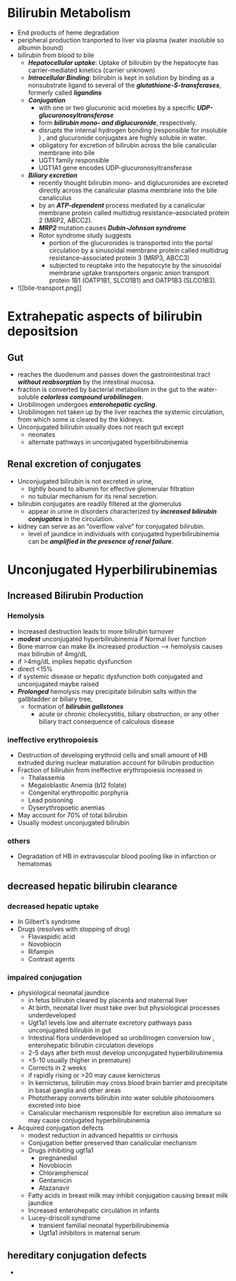 # Bilirubin Metabolism 
* End products of heme degradation 
* peripheral production tranported to liver via plasma (water insoluble so albumin bound)
* bilirubin from blood to bile 
	* ***Hepatocellular uptake***: Uptake of bilirubin by the hepatocyte has carrier-mediated kinetics (carrier unknown)
	* ***Intracellular Binding***: bilirubin is kept in solution by binding as a nonsubstrate ligand to several of the ***glutathione-S-transferases***, formerly called ***ligandins***
	* ***Conjugation***
		* with one or two glucuronic acid moieties by a specific ***UDP-glucuronosyltransferase***
		* form ***bilirubin mono- and diglucuronide***, respectively. 
		* disrupts the internal hydrogen bonding (responsible for insoluble ) , and glucuronide conjugates are highly soluble in water. 
		* obligatory for excretion of bilirubin across the bile canalicular membrane into bile 
		* UGT1 family responsible 
		* UGT1A1 gene encodes UDP-glucuronosyltransferase 
	* ***Biliary excretion*** 
		* recently thought bilirubin mono- and diglucuronides are excreted directly across the canalicular plasma membrane into the bile canaliculus
		* by an ***ATP-dependent*** process mediated by a canalicular membrane protein called multidrug resistance–associated protein 2 (MRP2, ABCC2).
		* ***MRP2*** mutation causes ***Dubin-Johnson syndrome***
		* Rotor syndrome study suggests 
			* portion of the glucuronides is transported into the portal circulation by a sinusoidal membrane protein called multidrug resistance–associated protein 3 (MRP3, ABCC3)
			* subjected to reuptake into the hepatocyte by the sinusoidal membrane uptake transporters organic anion transport protein 1B1 (OATP1B1, SLCO1B1) and OATP1B3 (SLCO1B3).
* ![[bile-transport.png]]
# Extrahepatic aspects of bilirubin depositsion 
## Gut 
* reaches the duodenum and passes down the gastrointestinal tract ***without reabsorption*** by the intestinal mucosa.
* fraction is converted by bacterial metabolism in the gut to the water-soluble ***colorless compound urobilinogen***. 
* Urobilinogen undergoes ***enterohepatic cycling***. 
* Urobilinogen not taken up by the liver reaches the systemic circulation, from which some is cleared by the kidneys.
* Unconjugated bilirubin usually does not reach gut except 
	* neonates
	* alternate pathways in unconjugated hyperbilirubinemia 
## Renal excretion of conjugates 
* Unconjugated bilirubin is not excreted in urine,
	* tightly bound to albumin for effective glomerular filtration
	* no tubular mechanism for its renal secretion.
* bilirubin conjugates are readily filtered at the glomerulus 
	* appear in urine in disorders characterized by ***increased bilirubin conjugates*** in the circulation. 
* kidney can serve as an “overflow valve” for conjugated bilirubin. 
	* level of jaundice in individuals with conjugated hyperbilirubinemia can be ***amplified in the presence of renal failure***.

# Unconjugated Hyperbilirubinemias 
## Increased Bilirubin Production 
### Hemolysis 
* Increased destruction leads to more bilirubin turnover 
* ***modest*** unconjugated hyperbilirubinemia if Normal liver function 
* Bone marrow can make 8x increased production --> hemolysis causes max bilirubin of 4mg/dL 
* if >4mg/dL implies hepatic dysfunction 
* direct <15% 
* if systemic disease or hepatic dysfunction both conjugated and unconjugated maybe raised 
* ***Prolonged*** hemolysis may precipitate bilirubin salts within the gallbladder or biliary tree, 
	* formation of ***bilirubin gallstones***
		* acute or chronic cholecystitis, biliary obstruction, or any other biliary tract consequence of calculous disease
### ineffective erythropoiesis 
* Destruction of developing erythroid cells and small amount of HB extruded during nuclear maturation account for bilirubin production
* Fraction of bilirubin from ineffective erythropoiesis increased in
    * Thalassemia
    * Megaloblastic Anemia (b12 folate)
    * Congenital erythropoitic porphyria
    * Lead poisoning
    * Dyserythropoetic anemias
* May account for 70% of total bilirubin
* Usually modest unconjugated bilirubin
### others
* Degradation of HB in extravascular blood pooling like in infarction or hematomas
## decreased hepatic bilirubin clearance
### decreased hepatic uptake 
 * In Gilbert's syndrome
 * Drugs (resolves with stopping of drug)
     * Flavaspidic acid 
     * Novobiocin
     * Rifampin 
     * Contrast agents 
### impaired conjugation
- physiological neonatal jaundice
    - in fetus bilirubin cleared by placenta and maternal liver 
    - At birth, neonatal liver must take over but physiological processes underdeveloped
    - Ugt1a1 levels low and alternate excretory pathways pass unconjugated bilirubin in gut 
    - Intestinal flora underdeveloped so urobilinogen conversion low , enterohepatic bilirubin circulation develops 
    - 2-5 days after birth most develop unconjugated hyperbilirubinemia 
    - <5-10 usually (higher in premature)
    - Corrects in 2 weeks 
    - if rapidly rising or >20 may cause kernicterus
    - In kernicterus, bilirubin may cross blood brain barrier and precipitate in basal ganglia and other areas 
    - Phototherapy converts bilirubin into water soluble photoisomers excreted into bioe
    - Canalicular mechanism responsible for excretion also immature so may cause conjugated hyperbilirubinemia
- Acquired conjugation defects 
    - modest reduction in advanced hepatitis or cirrhosis
    - Conjugation better preserved than canalicular mechanism
    - Drugs inhibiting ugt1a1
        - pregnanediol 
        - Novobiocin
        - Chloramphenicol
        - Gentamicin
        - Atazanavir 
    - Fatty acids in breast milk may inhibit conjugation causing breast milk jaundice
    - Increased enterohepatic circulation in infants 
    - Lucey-driscoll syndrome
        - transient familial neonatal hyperbilirubinemia
        - Ugt1a1 inhibitors in maternal serum 
## hereditary conjugation defects 
* 
